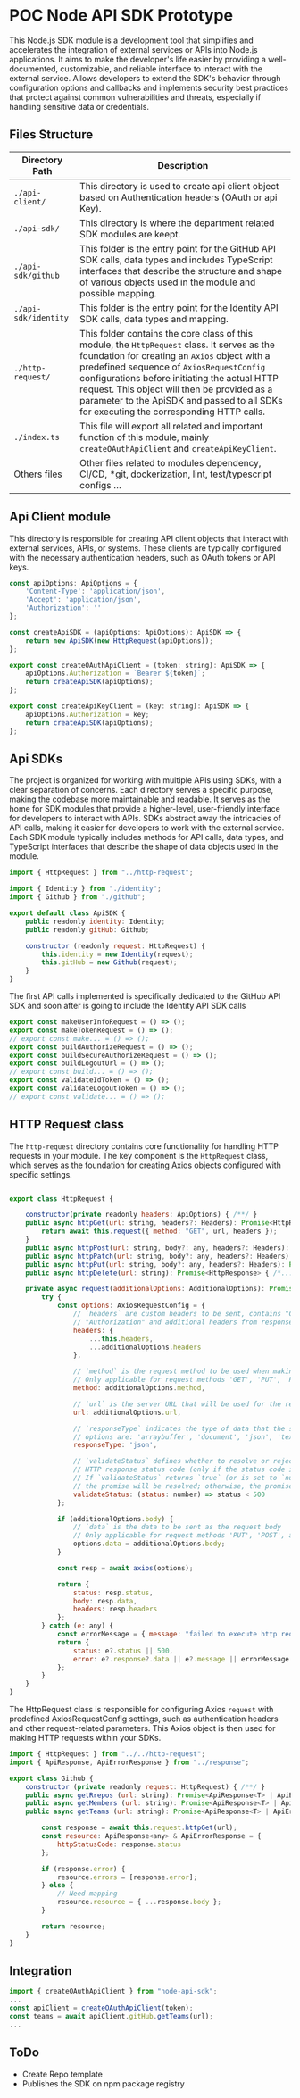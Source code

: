 # POC Node API SDK Prototype

This Node.js SDK module is a development tool that simplifies and accelerates the integration of external services or APIs into Node.js applications. It aims to make the developer's life easier by providing a well-documented, customizable, and reliable interface to interact with the external service.
Allows developers to extend the SDK's behavior through configuration options and callbacks and implements security best practices that protect against common vulnerabilities and threats, especially if handling sensitive data or credentials.

## Files Structure

Directory Path | Description
--- | ---
`./api-client/` | This directory is used to create api client object based on Authentication headers (OAuth or api Key).
`./api-sdk/` | This directory is where the department related SDK modules are keept.
`./api-sdk/github` | This folder is the entry point for the GitHub API SDK calls, data types and includes TypeScript interfaces that describe the structure and shape of various objects used in the module and possible mapping.
`./api-sdk/identity` | This folder is the entry point for the Identity API SDK calls, data types and mapping.
`./http-request/` | This folder contains the core class of this module, the `HttpRequest` class. It serves as the foundation for creating an `Axios` object with a predefined sequence of `AxiosRequestConfig` configurations before initiating the actual HTTP request. This object will then be provided as a parameter to the ApiSDK and passed to all SDKs for executing the corresponding HTTP calls.
`./index.ts` | This file will export all related and important function of this module, mainly `createOAuthApiClient` and `createApiKeyClient`.
Others files | Other files related to modules dependency, CI/CD, *git, dockerization, lint, test/typescript configs …

## Api Client module

This directory is responsible for creating API client objects that interact with external services, APIs, or systems. These clients are typically configured with the necessary authentication headers, such as OAuth tokens or API keys.

```js
const apiOptions: ApiOptions = {
    'Content-Type': 'application/json',
    'Accept': 'application/json',
    'Authorization': ''
};

const createApiSDK = (apiOptions: ApiOptions): ApiSDK => {
    return new ApiSDK(new HttpRequest(apiOptions));
};

export const createOAuthApiClient = (token: string): ApiSDK => {
    apiOptions.Authorization = `Bearer ${token}`;
    return createApiSDK(apiOptions);
};

export const createApiKeyClient = (key: string): ApiSDK => {
    apiOptions.Authorization = key;
    return createApiSDK(apiOptions);
};
```

## Api SDKs

The project is organized for working with multiple APIs using SDKs, with a clear separation of concerns. Each directory serves a specific purpose, making the codebase more maintainable and readable.
It serves as the home for SDK modules that provide a higher-level, user-friendly interface for developers to interact with APIs. SDKs abstract away the intricacies of API calls, making it easier for developers to work with the external service. Each SDK module typically includes methods for API calls, data types, and TypeScript interfaces that describe the shape of data objects used in the module.

```js
import { HttpRequest } from "../http-request";

import { Identity } from "./identity";
import { Github } from "./github";

export default class ApiSDK {
    public readonly identity: Identity;
    public readonly gitHub: Github;

    constructor (readonly request: HttpRequest) {
        this.identity = new Identity(request);
        this.gitHub = new Github(request);
    }
}
```

The first API calls implemented is specifically dedicated to the GitHub API SDK and soon after is going to include the Identity API SDK calls

```js
export const makeUserInfoRequest = () => ();
export const makeTokenRequest = () => ();
// export const make... = () => ();
export const buildAuthorizeRequest = () => ();
export const buildSecureAuthorizeRequest = () => ();
export const buildLogoutUrl = () => ();
// export const build... = () => ();
export const validateIdToken = () => ();
export const validateLogoutToken = () => ();
// export const validate... = () => ();
```

## HTTP Request class

The `http-request` directory contains core functionality for handling HTTP requests in your module. The key component is the `HttpRequest` class, which serves as the foundation for creating Axios objects configured with specific settings.

```js

export class HttpRequest {

    constructor(private readonly headers: ApiOptions) { /**/ }
    public async httpGet(url: string, headers?: Headers): Promise<HttpResponse> { 
        return await this.request({ method: "GET", url, headers });
    }
    public async httpPost(url: string, body?: any, headers?: Headers): Promise<HttpResponse> { /*...*/ }
    public async httpPatch(url: string, body?: any, headers?: Headers): Promise<HttpResponse> { /*...*/ }
    public async httpPut(url: string, body?: any, headers?: Headers): Promise<HttpResponse> { /*...*/ }
    public async httpDelete(url: string): Promise<HttpResponse> { /*...*/ }

    private async request(additionalOptions: AdditionalOptions): Promise<HttpResponse> {
        try {
            const options: AxiosRequestConfig = {
                // `headers` are custom headers to be sent, contains "Content-Type", "Accept"
                // "Authorization" and additional headers from response object
                headers: {
                    ...this.headers,
                    ...additionalOptions.headers
                },

                // `method` is the request method to be used when making the request
                // Only applicable for request methods 'GET', 'PUT', 'POST', 'PATCH' and 'DELETE'
                method: additionalOptions.method,

                // `url` is the server URL that will be used for the request including `params`
                url: additionalOptions.url,

                // `responseType` indicates the type of data that the server will respond with
                // options are: 'arraybuffer', 'document', 'json', 'text', 'stream', browser only: 'blob'
                responseType: 'json',

                // `validateStatus` defines whether to resolve or reject the promise for a given
                // HTTP response status code (only if the status code is less than 500 in our context).
                // If `validateStatus` returns `true` (or is set to `null` or `undefined`),
                // the promise will be resolved; otherwise, the promise will be rejected.
                validateStatus: (status: number) => status < 500
            };

            if (additionalOptions.body) {
                // `data` is the data to be sent as the request body
                // Only applicable for request methods 'PUT', 'POST', and 'PATCH'
                options.data = additionalOptions.body;
            }

            const resp = await axios(options);

            return {
                status: resp.status,
                body: resp.data,
                headers: resp.headers
            };
        } catch (e: any) {
            const errorMessage = { message: "failed to execute http request" };
            return {
                status: e?.status || 500,
                error: e?.response?.data || e?.message || errorMessage
            };
        }
    }
}

```

The HttpRequest class is responsible for configuring Axios `request` with predefined AxiosRequestConfig settings, such as authentication headers and other request-related parameters. This Axios object is then used for making HTTP requests within your SDKs.

```js
import { HttpRequest } from "../../http-request";
import { ApiResponse, ApiErrorResponse } from "../response";

export class Github {
    constructor (private readonly request: HttpRequest) { /**/ }
    public async getRrepos (url: string): Promise<ApiResponse<T> | ApiErrorResponse> { /**/ }
    public async getMembers (url: string): Promise<ApiResponse<T> | ApiErrorResponse> { /**/ }
    public async getTeams (url: string): Promise<ApiResponse<T> | ApiErrorResponse> {

        const response = await this.request.httpGet(url);
        const resource: ApiResponse<any> & ApiErrorResponse = {
            httpStatusCode: response.status
        };

        if (response.error) {
            resource.errors = [response.error];
        } else {
            // Need mapping
            resource.resource = { ...response.body };
        }

        return resource;
    }
}
```

## Integration

```js
import { createOAuthApiClient } from "node-api-sdk";
...
const apiClient = createOAuthApiClient(token);
const teams = await apiClient.gitHub.getTeams(url);
...
```

## ToDo

- Create Repo template
- Publishes the SDK on npm package registry
